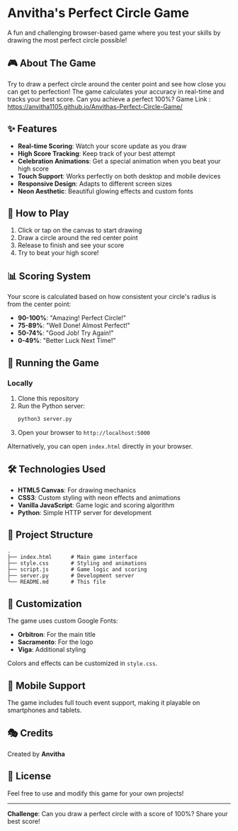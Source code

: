 
# Anvitha's Perfect Circle Game

A fun and challenging browser-based game where you test your skills by drawing the most perfect circle possible!

## 🎮 About The Game

Try to draw a perfect circle around the center point and see how close you can get to perfection! The game calculates your accuracy in real-time and tracks your best score. Can you achieve a perfect 100%?
Game Link : https://anvitha1105.github.io/Anvithas-Perfect-Circle-Game/

## ✨ Features

- **Real-time Scoring**: Watch your score update as you draw
- **High Score Tracking**: Keep track of your best attempt
- **Celebration Animations**: Get a special animation when you beat your high score
- **Touch Support**: Works perfectly on both desktop and mobile devices
- **Responsive Design**: Adapts to different screen sizes
- **Neon Aesthetic**: Beautiful glowing effects and custom fonts

## 🎯 How to Play

1. Click or tap on the canvas to start drawing
2. Draw a circle around the red center point
3. Release to finish and see your score
4. Try to beat your high score!

## 📊 Scoring System

Your score is calculated based on how consistent your circle's radius is from the center point:

- **90-100%**: "Amazing! Perfect Circle!"
- **75-89%**: "Well Done! Almost Perfect!"
- **50-74%**: "Good Job! Try Again!"
- **0-49%**: "Better Luck Next Time!"

## 🚀 Running the Game



### Locally
1. Clone this repository
2. Run the Python server:
   ```bash
   python3 server.py
   ```
3. Open your browser to `http://localhost:5000`

Alternatively, you can open `index.html` directly in your browser.

## 🛠️ Technologies Used

- **HTML5 Canvas**: For drawing mechanics
- **CSS3**: Custom styling with neon effects and animations
- **Vanilla JavaScript**: Game logic and scoring algorithm
- **Python**: Simple HTTP server for development

## 📁 Project Structure

```
.
├── index.html      # Main game interface
├── style.css       # Styling and animations
├── script.js       # Game logic and scoring
├── server.py       # Development server
└── README.md       # This file
```

## 🎨 Customization

The game uses custom Google Fonts:
- **Orbitron**: For the main title
- **Sacramento**: For the logo
- **Viga**: Additional styling

Colors and effects can be customized in `style.css`.

## 📱 Mobile Support

The game includes full touch event support, making it playable on smartphones and tablets.

## 🎭 Credits

Created by **Anvitha**

## 📄 License

Feel free to use and modify this game for your own projects!

---

**Challenge**: Can you draw a perfect circle with a score of 100%? Share your best score!
